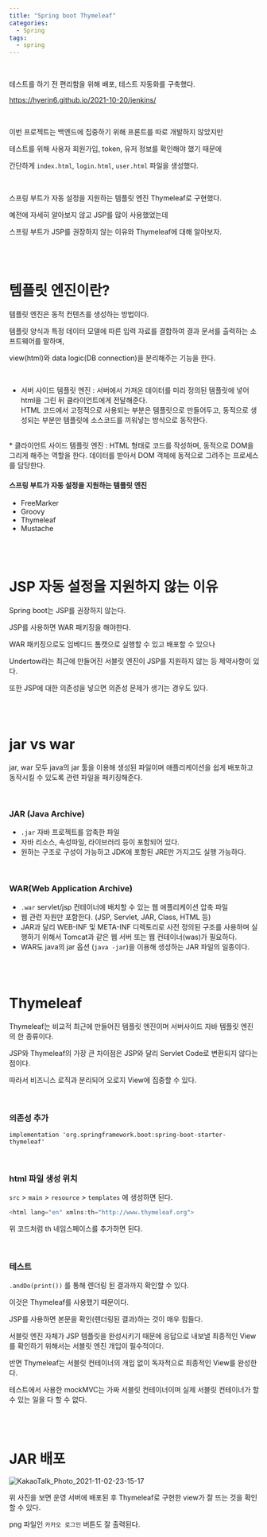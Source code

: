 ```yaml
---
title: "Spring boot Thymeleaf"   
categories:
  - Spring
tags:
  - spring
---
```


<br />  

테스트를 하기 전 편리함을 위해 배포, 테스트 자동화를 구축했다. 

<https://hyerin6.github.io/2021-10-20/jenkins/>

<br />

이번 프로젝트는 백엔드에 집중하기 위해 프론트를 따로 개발하지 않았지만 

테스트를 위해 사용자 회원가입, token, 유저 정보를 확인해야 했기 때문에   

간단하게 `index.html`, `login.html`, `user.html` 파일을 생성했다.  

<br />


스프링 부트가 자동 설정을 지원하는 템플릿 엔진 Thymeleaf로 구현했다. 
 
예전에 자세히 알아보지 않고 JSP를 많이 사용했었는데  


스프링 부트가 JSP를 권장하지 않는 이유와 Thymeleaf에 대해 알아보자. 

<br />
<br />

# 템플릿 엔진이란? 
템플릿 엔진은 동적 컨텐츠를 생성하는 방법이다. 

템플릿 양식과 특정 데이터 모델에 따른 입력 자료를 결합하여 결과 문서를 출력하는 소프트웨어를 말하며,   

view(html)와 data logic(DB connection)을 분리해주는 기능을 한다. 

<br />

* 서버 사이드 템플릿 엔진 : 서버에서 가져온 데이터를 미리 정의된 템플릿에 넣어 html을 그린 뒤 클라이언트에게 전달해준다.    
HTML 코드에서 고정적으로 사용되는 부분은 템플릿으로 만들어두고, 동적으로 생성되는 부분만 템플릿에 소스코드를 끼워넣는 방식으로 동작한다.  
<br />  
* 클라이언트 사이드 템플릿 엔진 : HTML 형태로 코드를 작성하며, 동적으로 DOM을 그리게 해주는 역할을 한다.
데이터를 받아서 DOM 객체에 동적으로 그려주는 프로세스를 담당한다.

<br />

#### 스프링 부트가 자동 설정을 지원하는 템플릿 엔진   
* FreeMarker  
* Groovy  
* Thymeleaf  
* Mustache  

<br />
<br />

# JSP 자동 설정을 지원하지 않는 이유
Spring boot는 JSP를 권장하지 않는다. 

JSP를 사용하면 WAR 패키징을 해야한다.   

WAR 패키징으로도 임베디드 톰캣으로 실행할 수 있고 배포할 수 있으나 

Undertow라는 최근에 만들어진 서블릿 엔진이 JSP를 지원하지 않는 등 제약사항이 있다.

또한 JSP에 대한 의존성을 넣으면 의존성 문제가 생기는 경우도 있다. 

<br />
<br />


# jar vs war
jar, war 모두 java의 jar 툴을 이용해 생성된 파일이며 애플리케이션을 쉽게 배포하고 동작시킬 수 있도록 관련 파일을 패키징해준다.   

<br />

### JAR (Java Archive)
* `.jar` 자바 프로젝트를 압축한 파일 
* 자바 리소스, 속성파일, 라이브러리 등이 포함되어 있다. 
* 원하는 구조로 구성이 가능하고 JDK에 포함된 JRE만 가지고도 실행 가능하다. 

<br />

### WAR(Web Application Archive)
* `.war` servlet/jsp 컨테이너에 배치할 수 있는 웹 애플리케이션 압축 파일 
* 웹 관련 자원만 포함한다. (JSP, Servlet, JAR, Class, HTML 등)
* JAR과 달리 WEB-INF 및 META-INF 디렉토리로 사전 정의된 구조를 사용하며 실행하기 위해서 Tomcat과 같은 웹 서버 또는 웹 컨테이너(was)가 필요하다.   
* WAR도 java의 jar 옵션 (`java -jar`)을 이용해 생성하는 JAR 파일의 일종이다.   

<br />
<br />

# Thymeleaf 
Thymeleaf는 비교적 최근에 만들어진 템플릿 엔진이며 서버사이드 자바 템플릿 엔진의 한 종류이다.

JSP와 Thymeleaf의 가장 큰 차이점은 JSP와 달리 Servlet Code로 변환되지 않다는 점이다. 

따라서 비즈니스 로직과 분리되어 오로지 View에 집중할 수 있다.

<br />

### 의존성 추가

```
implementation 'org.springframework.boot:spring-boot-starter-thymeleaf'
```

<br />

### html 파일 생성 위치  

`src` > `main` > `resource` > `templates` 에 생성하면 된다.  


```java
<html lang="en" xmlns:th="http://www.thymeleaf.org">
```

위 코드처럼 th 네임스페이스를 추가하면 된다.


<br />


### 테스트 
`.andDo(print())` 를 통해 렌더링 된 결과까지 확인할 수 있다. 

이것은 Thymeleaf를 사용했기 때문이다.   

JSP를 사용하면 본문을 확인(렌더링된 결과)하는 것이 매우 힘들다.

서블릿 엔진 자체가 JSP 템플릿을 완성시키기 때문에 응답으로 내보낼 최종적인 View를 확인하기 위해서는 서블릿 엔진 개입이 필수적이다.

반면 Thymeleaf는 서블릿 컨테이너의 개입 없이 독자적으로 최종적인 View를 완성한다.

테스트에서 사용한 mockMVC는 가짜 서블릿 컨테이너이며 실제 서블릿 컨테이너가 할 수 있는 일을 다 할 수 없다. 

<br />
<br />

# JAR 배포 


![KakaoTalk_Photo_2021-11-02-23-15-17](https://user-images.githubusercontent.com/33855307/139864504-6e2ca6ee-7e03-4128-a41a-98e6a0edd0c5.png)

위 사진을 보면 운영 서버에 배포된 후 Thymeleaf로 구현한 view가 잘 뜨는 것을 확인할 수 있다. 

png 파일인 `카카오 로그인` 버튼도 잘 출력된다. 

<br />
